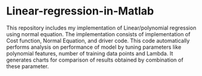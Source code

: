 # Linear-regression-in-Matlab
This repository includes my implementation of Linear/polynomial regression using normal equation. The implementation consists of implementation of Cost function, Normal Equation, and driver code. This code automatically performs analysis on performance of model by tuning parameters like polynomial features, number of training data points and Lambda. It generates charts for comparison of results obtained by combination of these parameter.
